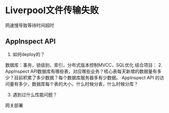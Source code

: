 # Liverpool文件传输失败
网速慢导致等待时间超时

## AppInspect API
1. 如何deploy的？

数据库：事务，锁级别，索引，分布式版本控制MVCC，SQL优化
结合项目：
2. AppInspect API数据库有哪些表，对应哪些业务？核心表每天新增的数据量有多少？目前积累了多少数据？每个数据库服务器多有少数据。
AppInspect API 的访问量有多少，数据库每个表的大小，什么时候分表，什么时候分库？


3. 遇到过什么性能问题？

网关部署



<!--stackedit_data:
eyJoaXN0b3J5IjpbMTIyMTcwODc1NSwtMTMxMTQ2NDM5NywtNj
g3NjgyMzA0LDE5OTg4MDY0MTJdfQ==
-->
